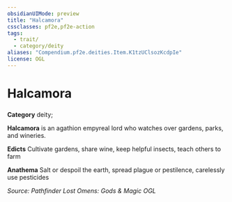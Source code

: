 ```yaml
---
obsidianUIMode: preview
title: "Halcamora"
cssclasses: pf2e,pf2e-action
tags:
  - trait/
  - category/deity
aliases: "Compendium.pf2e.deities.Item.K1tzUClsozKcdpIe"
license: OGL
---
```

# Halcamora

### 

**Category** deity; 




**Halcamora** is an agathion empyreal lord who watches over gardens, parks, and wineries.

**Edicts** Cultivate gardens, share wine, keep helpful insects, teach others to farm

**Anathema** Salt or despoil the earth, spread plague or pestilence, carelessly use pesticides

*Source: Pathfinder Lost Omens: Gods & Magic*
*OGL*